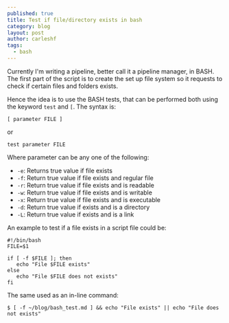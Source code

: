 ```yaml
---
published: true
title: Test if file/directory exists in bash
category: blog
layout: post
author: carleshf
tags:
  - bash
---
```


Currently I'm writing a pipeline, better call it a pipeline manager, in BASH. The first part of the script is to create the set up file system so it requests to check if certain files and folders exists.

Hence the idea is to use the BASH tests, that can be performed both using the keyword `test` and `[`. The syntax is:

```
[ parameter FILE ]
```

or

```
test parameter FILE
```

Where parameter can be any one of the following:

  * `-e`: Returns true value if file exists
  * `-f`: Return true value if file exists and regular file
  * `-r`: Return true value if file exists and is readable
  * `-w`: Return true value if file exists and is writable
  * `-x`: Return true value if file exists and is executable
  * `-d`: Return true value if exists and is a directory
  * `-L`: Return true value if exists and is a link

An example to test if a file exists in a script file could be:

```
#!/bin/bash
FILE=$1

if [ -f $FILE ]; then
   echo "File $FILE exists"
else
   echo "File $FILE does not exists"
fi
```

The same used as an in-line command:

```
$ [ -f ~/blog/bash_test.md ] && echo "File exists" || echo "File does not exists"
```
